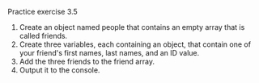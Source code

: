 Practice exercise 3.5
1. Create an object named people that contains an empty array that is called
friends.
2. Create three variables, each containing an object, that contain one of your
friend's first names, last names, and an ID value.
3. Add the three friends to the friend array.
4. Output it to the console.